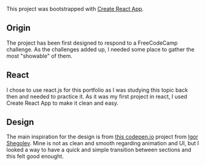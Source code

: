 This project was bootstrapped with [Create React App](https://github.com/facebook/create-react-app).

## Origin

The project has been first designed to respond to a FreeCodeCamp challenge. As the challenges added up, I needed some place to gather the most "showable" of them.

## React

I chose to use react.js for this portfolio as I was studying this topic back then and needed to practice it. As it was my first project in react, I used Create React App to make it clean and easy.

## Design

The main inspiration for the design is from [this codepen.io](https://codepen.io/igorsheg/project/full/XNxbwj) project from [Igor Shegolev](https://codepen.io/igorsheg). Mine is not as clean and smooth regarding animation and UI, but I looked a way to have a quick and simple transition between sections and this felt good enought.
